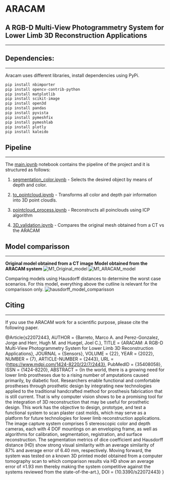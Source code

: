 # ARACAM

## A RGB-D Multi-View Photogrammetry System for Lower Limb 3D Reconstruction Applications
---
## Dependencies:
---
Aracam uses different libraries, install dependencies using PyPi. 

```python
pip install nbimporter
pip install opencv-contrib-python
pip install matplotlib
pip install scikit-image
pip install open3d
pip install pandas
pip install pyvista
pip install pymeshfix
pip install pymeshlab
pip install plotly
pip install kaleido
```

## Pipeline
---
The [main.ipynb](main.ipynb) notebook contains the pipeline of the project and it is structured as follows:

1. [segmentation_color.ipynb](segmentation_color.ipynb) - Selects the desired object by means of depth and color.

2. [to_pointcloud.ipynb](to_pointcloud.ipynb) - Transforms all color and depth pair information into 3D point cloudls.

3. [pointcloud_process.ipynb](pointcloud_process.ipynb) - Reconstructs all poinclouds using ICP algorithm

4. [3D_validation.ipynb](3D_validation.ipynb) - Compares the original mesh obtained from a CT vs the ARACAM


## Model comparisson
---
<b>Original model obtained from a CT image</b> <b>Model obtained from the ARACAM system</b> 
![M1_Original_model](model_demo/M1_Original_model.gif) ![M1_ARACAM_model](model_demo/M1_ARACAM_model.gif)

Comparing models using Hausdorff distances to determine the worst case scenarios. For this model, everything above the cutline is relevant for the comparisson only. 
![hausdorff_model_comparisson](hausdorff_model_comparisson.png)

## Citing 
---
If you use the ARACAM work for a scientific purpose, please cite the following paper.

@Article{s22072443,
AUTHOR = {Barreto, Marco A. and Perez-Gonzalez, Jorge and Herr, Hugh M. and Huegel, Joel C.},
TITLE = {ARACAM: A RGB-D Multi-View Photogrammetry System for Lower Limb 3D Reconstruction Applications},
JOURNAL = {Sensors},
VOLUME = {22},
YEAR = {2022},
NUMBER = {7},
ARTICLE-NUMBER = {2443},
URL = {https://www.mdpi.com/1424-8220/22/7/2443},
PubMedID = {35408058},
ISSN = {1424-8220},
ABSTRACT = {In the world, there is a growing need for lower limb prostheses due to a rising number of amputations caused primarily, by diabetic foot. Researchers enable functional and comfortable prostheses through prosthetic design by integrating new technologies applied to the traditional handcrafted method for prosthesis fabrication that is still current. That is why computer vision shows to be a promising tool for the integration of 3D reconstruction that may be useful for prosthetic design. This work has the objective to design, prototype, and test a functional system to scan plaster cast molds, which may serve as a platform for future technologies for lower limb reconstruction applications. The image capture system comprises 5 stereoscopic color and depth cameras, each with 4 DOF mountings on an enveloping frame, as well as algorithms for calibration, segmentation, registration, and surface reconstruction. The segmentation metrics of dice coefficient and Hausdorff distance (HD) show strong visual similarity with an average similarity of 87% and average error of 6.40 mm, respectively. Moving forward, the system was tested on a known 3D printed model obtained from a computer tomography scan to which comparison results via HD show an average error of &le;1.93 mm thereby making the system competitive against the systems reviewed from the state-of-the-art.},
DOI = {10.3390/s22072443}
}

